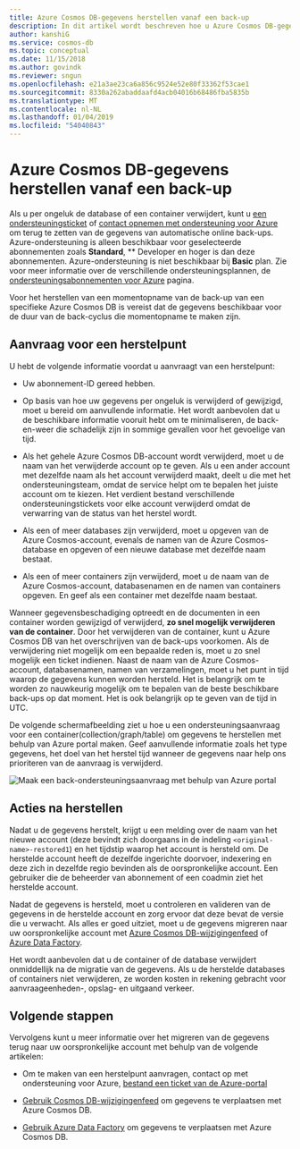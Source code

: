 ```yaml
---
title: Azure Cosmos DB-gegevens herstellen vanaf een back-up
description: In dit artikel wordt beschreven hoe u Azure Cosmos DB-gegevens herstellen vanaf een back-up, contact opnemen met ondersteuning van Azure voor het herstellen van gegevens, de stappen om uit te voeren nadat de gegevens is hersteld.
author: kanshiG
ms.service: cosmos-db
ms.topic: conceptual
ms.date: 11/15/2018
ms.author: govindk
ms.reviewer: sngun
ms.openlocfilehash: e21a3ae23ca6a856c9524e52e80f33362f53cae1
ms.sourcegitcommit: 8330a262abaddaafd4acb04016b68486fba5835b
ms.translationtype: MT
ms.contentlocale: nl-NL
ms.lasthandoff: 01/04/2019
ms.locfileid: "54040843"
---
```

# <a name="how-to-restore-azure-cosmos-db-data-from-a-backup"></a>Azure Cosmos DB-gegevens herstellen vanaf een back-up

Als u per ongeluk de database of een container verwijdert, kunt u [een ondersteuningsticket]( https://portal.azure.com/?#blade/Microsoft_Azure_Support/HelpAndSupportBlade) of [contact opnemen met ondersteuning voor Azure]( https://azure.microsoft.com/support/options/) om terug te zetten van de gegevens van automatische online back-ups. Azure-ondersteuning is alleen beschikbaar voor geselecteerde abonnementen zoals **Standard**, ** Developer en hoger is dan deze abonnementen. Azure-ondersteuning is niet beschikbaar bij **Basic** plan. Zie voor meer informatie over de verschillende ondersteuningsplannen, de [ondersteuningsabonnementen voor Azure](https://azure.microsoft.com/support/plans/) pagina. 

Voor het herstellen van een momentopname van de back-up van een specifieke Azure Cosmos DB is vereist dat de gegevens beschikbaar voor de duur van de back-cyclus die momentopname te maken zijn.

## <a name="request-a-restore"></a>Aanvraag voor een herstelpunt

U hebt de volgende informatie voordat u aanvraagt van een herstelpunt:

* Uw abonnement-ID gereed hebben.

* Op basis van hoe uw gegevens per ongeluk is verwijderd of gewijzigd, moet u bereid om aanvullende informatie. Het wordt aanbevolen dat u de beschikbare informatie vooruit hebt om te minimaliseren, de back-en-weer die schadelijk zijn in sommige gevallen voor het gevoelige van tijd.

* Als het gehele Azure Cosmos DB-account wordt verwijderd, moet u de naam van het verwijderde account op te geven. Als u een ander account met dezelfde naam als het account verwijderd maakt, deelt u die met het ondersteuningsteam, omdat de service helpt om te bepalen het juiste account om te kiezen. Het verdient bestand verschillende ondersteuningstickets voor elke account verwijderd omdat de verwarring van de status van het herstel wordt.

* Als een of meer databases zijn verwijderd, moet u opgeven van de Azure Cosmos-account, evenals de namen van de Azure Cosmos-database en opgeven of een nieuwe database met dezelfde naam bestaat.

* Als een of meer containers zijn verwijderd, moet u de naam van de Azure Cosmos-account, databasenamen en de namen van containers opgeven. En geef als een container met dezelfde naam bestaat.

Wanneer gegevensbeschadiging optreedt en de documenten in een container worden gewijzigd of verwijderd, **zo snel mogelijk verwijderen van de container**. Door het verwijderen van de container, kunt u Azure Cosmos DB van het overschrijven van de back-ups voorkomen. Als de verwijdering niet mogelijk om een bepaalde reden is, moet u zo snel mogelijk een ticket indienen. Naast de naam van de Azure Cosmos-account, databasenamen, namen van verzamelingen, moet u het punt in tijd waarop de gegevens kunnen worden hersteld. Het is belangrijk om te worden zo nauwkeurig mogelijk om te bepalen van de beste beschikbare back-ups op dat moment. Het is ook belangrijk op te geven van de tijd in UTC. 

De volgende schermafbeelding ziet u hoe u een ondersteuningsaanvraag voor een container(collection/graph/table) om gegevens te herstellen met behulp van Azure portal maken. Geef aanvullende informatie zoals het type gegevens, het doel van het herstel tijd wanneer de gegevens naar help ons prioriteren van de aanvraag is verwijderd.

![Maak een back-ondersteuningsaanvraag met behulp van Azure portal](./media/how-to-backup-and-restore/backup-support-request-portal.png)

## <a name="post-restore-actions"></a>Acties na herstellen

Nadat u de gegevens herstelt, krijgt u een melding over de naam van het nieuwe account (deze bevindt zich doorgaans in de indeling `<original-name>-restored1`) en het tijdstip waarop het account is hersteld om. De herstelde account heeft de dezelfde ingerichte doorvoer, indexering en deze zich in dezelfde regio bevinden als de oorspronkelijke account. Een gebruiker die de beheerder van abonnement of een coadmin ziet het herstelde account.

Nadat de gegevens is hersteld, moet u controleren en valideren van de gegevens in de herstelde account en zorg ervoor dat deze bevat de versie die u verwacht. Als alles er goed uitziet, moet u de gegevens migreren naar uw oorspronkelijke account met [Azure Cosmos DB-wijzigingenfeed](change-feed.md) of [Azure Data Factory](../data-factory/connector-azure-cosmos-db.md).

Het wordt aanbevolen dat u de container of de database verwijdert onmiddellijk na de migratie van de gegevens. Als u de herstelde databases of containers niet verwijderen, ze worden kosten in rekening gebracht voor aanvraageenheden-, opslag- en uitgaand verkeer.

## <a name="next-steps"></a>Volgende stappen

Vervolgens kunt u meer informatie over het migreren van de gegevens terug naar uw oorspronkelijke account met behulp van de volgende artikelen:

* Om te maken van een herstelpunt aanvragen, contact op met ondersteuning voor Azure, [bestand een ticket van de Azure-portal](https://portal.azure.com/?#blade/Microsoft_Azure_Support/HelpAndSupportBlade)
* [Gebruik Cosmos DB-wijzigingenfeed](change-feed.md) om gegevens te verplaatsen met Azure Cosmos DB.

* [Gebruik Azure Data Factory](../data-factory/connector-azure-cosmos-db.md) om gegevens te verplaatsen met Azure Cosmos DB.
